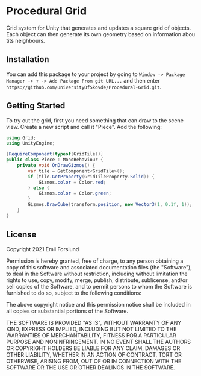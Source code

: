 # Procedural Grid
Grid system for Unity that generates and updates a square grid of objects. Each object can then generate its own geometry based on information abou tits neighbours.

## Installation
You can add this package to your project by going to `Window -> Package Manager -> + -> Add Package From git URL...` and then enter `https://github.com/UniversityOfSkovde/Procedural-Grid.git`.

## Getting Started
To try out the grid, first you need something that can draw to the scene view. Create a new script and call it "Piece". Add the following:
```csharp
using Grid;
using UnityEngine;

[RequireComponent(typeof(GridTile))]
public class Piece : MonoBehaviour {
    private void OnDrawGizmos() {
        var tile = GetComponent<GridTile>();
        if (tile.GetProperty(GridTileProperty.Solid)) {
            Gizmos.color = Color.red;
        } else {
            Gizmos.color = Color.green;
        }
        Gizmos.DrawCube(transform.position, new Vector3(1, 0.1f, 1));
    }
}
```

## License
Copyright 2021 Emil Forslund

Permission is hereby granted, free of charge, to any person obtaining a copy of this software and associated documentation files (the "Software"), to deal in the Software without restriction, including without limitation the rights to use, copy, modify, merge, publish, distribute, sublicense, and/or sell copies of the Software, and to permit persons to whom the Software is furnished to do so, subject to the following conditions:

The above copyright notice and this permission notice shall be included in all copies or substantial portions of the Software.

THE SOFTWARE IS PROVIDED "AS IS", WITHOUT WARRANTY OF ANY KIND, EXPRESS OR IMPLIED, INCLUDING BUT NOT LIMITED TO THE WARRANTIES OF MERCHANTABILITY, FITNESS FOR A PARTICULAR PURPOSE AND NONINFRINGEMENT. IN NO EVENT SHALL THE AUTHORS OR COPYRIGHT HOLDERS BE LIABLE FOR ANY CLAIM, DAMAGES OR OTHER LIABILITY, WHETHER IN AN ACTION OF CONTRACT, TORT OR OTHERWISE, ARISING FROM, OUT OF OR IN CONNECTION WITH THE SOFTWARE OR THE USE OR OTHER DEALINGS IN THE SOFTWARE.
